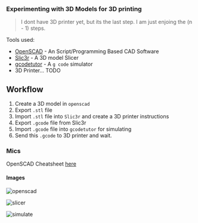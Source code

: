 ### Experimenting with 3D Models for 3D printing

> I dont have 3D printer yet, but its the last step. I am just enjoing the (n - 1) steps.

Tools used:

- [OpenSCAD](https://openscad.org/) - An Script/Programming Based CAD Software
- [Slic3r](https://slic3r.org/) - A 3D model Slicer
- [gcodetutor](https://gcodetutor.com/cnc-program-simulator.html) - A `g code` simulator
- 3D Printer... TODO

## Workflow

1. Create a 3D model in `openscad`
2. Export `.stl` file
3. Import `.stl` file into `Slic3r` and create a 3D printer instructions
4. Export `.gcode` file from Slic3r
5. Import `.gcode` file into `gcodetutor` for simulating
6. Send this `.gcode` to 3D printer and wait.

### Mics

OpenSCAD Cheatsheet [here](https://openscad.org/cheatsheet/)

#### Images

![openscad](https://github.com/user-attachments/assets/018a7340-c7e6-4b62-a1c5-d311f01efbf5)


![slicer](https://github.com/user-attachments/assets/0c7684fd-f2f9-42db-b681-e022a83b3670)


![simulate](https://github.com/user-attachments/assets/2e3c9f7d-7f44-4c61-b02b-a8e7c4c7421a)
